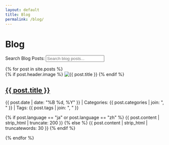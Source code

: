```yaml
---
layout: default
title: Blog
permalink: /blog/
---
```


<div class="banner">
  <h1>Blog</h1>
</div>

<!-- Search input with label -->
<label for="search-input">Search Blog Posts:</label>
<input type="text" id="search-input" placeholder="Search blog posts..." />

<!-- Search results -->
<ul id="results-container"></ul>

<!-- Blog Post Cards -->
<div class="blog-grid">
  {% for post in site.posts %}
  <article class="blog-card">
    {% if post.header.image %}
    <img src="{{ post.header.image | relative_url }}" alt="{{ post.title }}">
    {% endif %}
    <h2><a href="{{ post.url }}">{{ post.title }}</a></h2>
    <p class="meta">
      {{ post.date | date: "%B %d, %Y" }} | Categories: {{ post.categories | join: ", " }} | Tags: {{ post.tags | join: ", " }}
    </p>
    <p>
      {% if post.language == "ja" or post.language == "zh" %}
        {{ post.content | strip_html | truncate: 200 }}
      {% else %}
        {{ post.content | strip_html | truncatewords: 30 }}
      {% endif %}
    </p>
  </article>
  {% endfor %}
</div>

<!-- Include the search script -->
<script src="{{ '/assets/js/simple-jekyll-search.min.js' | relative_url }}"></script>

<script>
  SimpleJekyllSearch({
    searchInput: document.getElementById('search-input'),
    resultsContainer: document.getElementById('results-container'),
    json: '{{ "/search.json" | relative_url }}',
    searchResultTemplate: '<li><a href="{url}">{title}</a><br><small>{date} | Categories: {categories} | Tags: {tags}</small></li>',
    noResultsText: 'No results found',
    limit: 10,
    fuzzy: false,
    exclude: [''],
    searchFields: ['title', 'categories', 'tags']
  });
</script>

